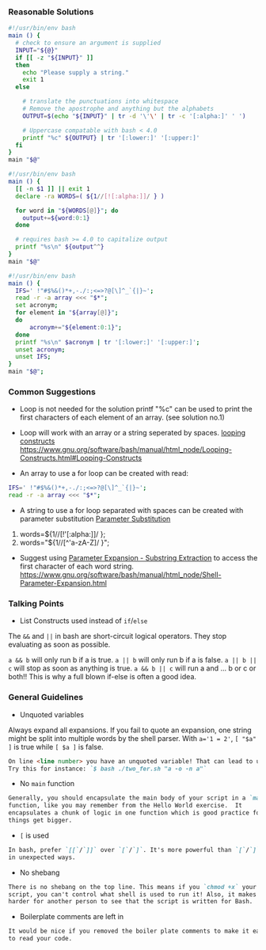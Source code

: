 ### Reasonable Solutions

```bash
#!/usr/bin/env bash
main () {    
  # check to ensure an argument is supplied
  INPUT="${@}"
  if [[ -z "${INPUT}" ]]
  then
    echo "Please supply a string."
    exit 1
  else

    # translate the punctuations into whitespace 
    # Remove the apostrophe and anything but the alphabets
    OUTPUT=$(echo "${INPUT}" | tr -d '\'\' | tr -c '[:alpha:]' ' ')

    # Uppercase compatable with bash < 4.0
    printf "%c" ${OUTPUT} | tr '[:lower:]' '[:upper:]'
  fi
}
main "$@"

#!/usr/bin/env bash
main () {
  [[ -n $1 ]] || exit 1
  declare -ra WORDS=( ${1//[![:alpha:]]/ } )

  for word in "${WORDS[@]}"; do
    output+=${word:0:1}
  done

  # requires bash >= 4.0 to capitalize output
  printf "%s\n" ${output^^}
}
main "$@"

#!/usr/bin/env bash
main () {
  IFS=' !"#$%&()*+,-./:;<=>?@[\]^_`{|}~';
  read -r -a array <<< "$*";
  set acronym;
  for element in "${array[@]}";
  do
      acronym+="${element:0:1}";
  done
  printf "%s\n" $acronym | tr '[:lower:]' '[:upper:]';
  unset acronym;
  unset IFS;
}
main "$@";
```

### Common Suggestions

* Loop is not needed for the solution printf "%c" can be used to print the first characters of each element of an array. (see solution no.1) 

* Loop will work with an array or a string seperated by spaces.  [looping constructs](https://www.gnu.org/software/bash/manual/html_node/Looping-Constructs.html#Looping-Constructs) https://www.gnu.org/software/bash/manual/html_node/Looping-Constructs.html#Looping-Constructs

* An array to use a for loop can be created with read:

```bash
IFS=' !"#$%&()*+,-./:;<=>?@[\]^_`{|}~';
read -r -a array <<< "$*";
```

* A string to use a for loop separated with spaces can be created with parameter substitution [Parameter Substitution](https://tldp.org/LDP/abs/html/parameter-substitution.html)
1) words=${1//[!\'[:alpha:]]/ };
2) words="${1//[^\'a-zA-Z]/ }";

* Suggest using [Parameter Expansion - Substring Extraction](https://www.gnu.org/software/bash/manual/html_node/Shell-Parameter-Expansion.html) to access the first character of each word string. https://www.gnu.org/software/bash/manual/html_node/Shell-Parameter-Expansion.html

### Talking Points

* List Constructs used instead of `if`/`else`

The `&&` and `||` in bash are short-circuit logical operators. They stop evaluating as soon as possible.

`a && b` will only run b if a is true. `a || b` will only run b if a is false. `a || b || c` will stop as soon as anything is true. `a && b || c` will run a and ... b or c or both!! This is why a full blown if-else is often a good idea.

### General Guidelines

* Unquoted variables

Always expand all expansions. If you fail to quote an expansion, one string might be split into multiple words by the shell parser. With `a='1 = 2'`, `[ "$a" ]` is true while `[ $a ]` is false.

```md
On line <line number> you have an unquoted variable! That can lead to unexpected behavior.
Try this for instance: `$ bash ./two_fer.sh "a -o -n a"`
```

* No `main` function

```md
Generally, you should encapsulate the main body of your script in a `main`
function, like you may remember from the Hello World exercise.  It
encapsulates a chunk of logic in one function which is good practice for when
things get bigger.
```

* `[` is used

```md
In bash, prefer `[[`/`]]` over `[`/`]`. It's more powerful than `[`/`]` and less likely to act
in unexpected ways.
```

* No shebang

```md
There is no shebang on the top line. This means if you `chmod +x` your
script, you can't control what shell is used to run it! Also, it makes it
harder for another person to see that the script is written for Bash.
```

* Boilerplate comments are left in

```md
It would be nice if you removed the boiler plate comments to make it easier
to read your code.
```
